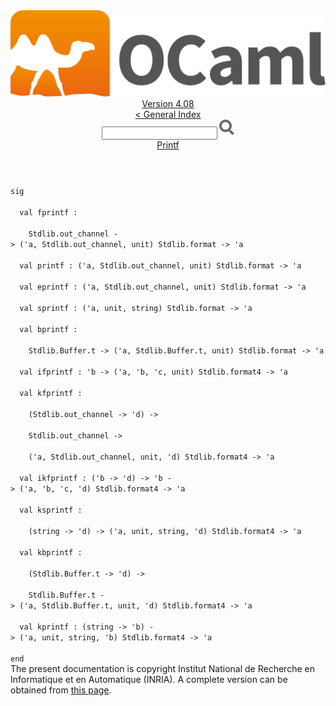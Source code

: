 <!-- ((! set title API !)) ((! set documentation !)) ((! set api !)) ((! set nobreadcrumb !)) -->
<div class="api"><header><nav class="toc brand"><a class="brand" href="https://ocaml.org/"><img src="colour-logo-gray.svg" class="svg" alt="OCaml"></a></nav><nav class="toc"><div class="toc_version"><a href="/docs" id="version-select">Version 4.08</a></div><a href="index.html">&lt; General Index</a><div class="api_search"><input type="text" name="apisearch" id="api_search" oninput="mySearch(false);" onkeypress="this.oninput();" onclick="this.oninput();" onpaste="this.oninput();">
<img src="search_icon.svg" alt="Search" class="svg" onclick="mySearch(false)"></div>
<div id="search_results"></div><div class="toc_title"><a href="Printf.html">Printf</a></div><ul></ul></nav></header>
<code class="code"><span class="keyword">sig</span><br>
&nbsp;&nbsp;<span class="keyword">val</span>&nbsp;fprintf&nbsp;:<br>
&nbsp;&nbsp;&nbsp;&nbsp;<span class="constructor">Stdlib</span>.out_channel&nbsp;<span class="keywordsign">-&gt;</span>&nbsp;(<span class="keywordsign">'</span>a,&nbsp;<span class="constructor">Stdlib</span>.out_channel,&nbsp;unit)&nbsp;<span class="constructor">Stdlib</span>.format&nbsp;<span class="keywordsign">-&gt;</span>&nbsp;<span class="keywordsign">'</span>a<br>
&nbsp;&nbsp;<span class="keyword">val</span>&nbsp;printf&nbsp;:&nbsp;(<span class="keywordsign">'</span>a,&nbsp;<span class="constructor">Stdlib</span>.out_channel,&nbsp;unit)&nbsp;<span class="constructor">Stdlib</span>.format&nbsp;<span class="keywordsign">-&gt;</span>&nbsp;<span class="keywordsign">'</span>a<br>
&nbsp;&nbsp;<span class="keyword">val</span>&nbsp;eprintf&nbsp;:&nbsp;(<span class="keywordsign">'</span>a,&nbsp;<span class="constructor">Stdlib</span>.out_channel,&nbsp;unit)&nbsp;<span class="constructor">Stdlib</span>.format&nbsp;<span class="keywordsign">-&gt;</span>&nbsp;<span class="keywordsign">'</span>a<br>
&nbsp;&nbsp;<span class="keyword">val</span>&nbsp;sprintf&nbsp;:&nbsp;(<span class="keywordsign">'</span>a,&nbsp;unit,&nbsp;string)&nbsp;<span class="constructor">Stdlib</span>.format&nbsp;<span class="keywordsign">-&gt;</span>&nbsp;<span class="keywordsign">'</span>a<br>
&nbsp;&nbsp;<span class="keyword">val</span>&nbsp;bprintf&nbsp;:<br>
&nbsp;&nbsp;&nbsp;&nbsp;<span class="constructor">Stdlib</span>.<span class="constructor">Buffer</span>.t&nbsp;<span class="keywordsign">-&gt;</span>&nbsp;(<span class="keywordsign">'</span>a,&nbsp;<span class="constructor">Stdlib</span>.<span class="constructor">Buffer</span>.t,&nbsp;unit)&nbsp;<span class="constructor">Stdlib</span>.format&nbsp;<span class="keywordsign">-&gt;</span>&nbsp;<span class="keywordsign">'</span>a<br>
&nbsp;&nbsp;<span class="keyword">val</span>&nbsp;ifprintf&nbsp;:&nbsp;<span class="keywordsign">'</span>b&nbsp;<span class="keywordsign">-&gt;</span>&nbsp;(<span class="keywordsign">'</span>a,&nbsp;<span class="keywordsign">'</span>b,&nbsp;<span class="keywordsign">'</span>c,&nbsp;unit)&nbsp;<span class="constructor">Stdlib</span>.format4&nbsp;<span class="keywordsign">-&gt;</span>&nbsp;<span class="keywordsign">'</span>a<br>
&nbsp;&nbsp;<span class="keyword">val</span>&nbsp;kfprintf&nbsp;:<br>
&nbsp;&nbsp;&nbsp;&nbsp;(<span class="constructor">Stdlib</span>.out_channel&nbsp;<span class="keywordsign">-&gt;</span>&nbsp;<span class="keywordsign">'</span>d)&nbsp;<span class="keywordsign">-&gt;</span><br>
&nbsp;&nbsp;&nbsp;&nbsp;<span class="constructor">Stdlib</span>.out_channel&nbsp;<span class="keywordsign">-&gt;</span><br>
&nbsp;&nbsp;&nbsp;&nbsp;(<span class="keywordsign">'</span>a,&nbsp;<span class="constructor">Stdlib</span>.out_channel,&nbsp;unit,&nbsp;<span class="keywordsign">'</span>d)&nbsp;<span class="constructor">Stdlib</span>.format4&nbsp;<span class="keywordsign">-&gt;</span>&nbsp;<span class="keywordsign">'</span>a<br>
&nbsp;&nbsp;<span class="keyword">val</span>&nbsp;ikfprintf&nbsp;:&nbsp;(<span class="keywordsign">'</span>b&nbsp;<span class="keywordsign">-&gt;</span>&nbsp;<span class="keywordsign">'</span>d)&nbsp;<span class="keywordsign">-&gt;</span>&nbsp;<span class="keywordsign">'</span>b&nbsp;<span class="keywordsign">-&gt;</span>&nbsp;(<span class="keywordsign">'</span>a,&nbsp;<span class="keywordsign">'</span>b,&nbsp;<span class="keywordsign">'</span>c,&nbsp;<span class="keywordsign">'</span>d)&nbsp;<span class="constructor">Stdlib</span>.format4&nbsp;<span class="keywordsign">-&gt;</span>&nbsp;<span class="keywordsign">'</span>a<br>
&nbsp;&nbsp;<span class="keyword">val</span>&nbsp;ksprintf&nbsp;:<br>
&nbsp;&nbsp;&nbsp;&nbsp;(string&nbsp;<span class="keywordsign">-&gt;</span>&nbsp;<span class="keywordsign">'</span>d)&nbsp;<span class="keywordsign">-&gt;</span>&nbsp;(<span class="keywordsign">'</span>a,&nbsp;unit,&nbsp;string,&nbsp;<span class="keywordsign">'</span>d)&nbsp;<span class="constructor">Stdlib</span>.format4&nbsp;<span class="keywordsign">-&gt;</span>&nbsp;<span class="keywordsign">'</span>a<br>
&nbsp;&nbsp;<span class="keyword">val</span>&nbsp;kbprintf&nbsp;:<br>
&nbsp;&nbsp;&nbsp;&nbsp;(<span class="constructor">Stdlib</span>.<span class="constructor">Buffer</span>.t&nbsp;<span class="keywordsign">-&gt;</span>&nbsp;<span class="keywordsign">'</span>d)&nbsp;<span class="keywordsign">-&gt;</span><br>
&nbsp;&nbsp;&nbsp;&nbsp;<span class="constructor">Stdlib</span>.<span class="constructor">Buffer</span>.t&nbsp;<span class="keywordsign">-&gt;</span>&nbsp;(<span class="keywordsign">'</span>a,&nbsp;<span class="constructor">Stdlib</span>.<span class="constructor">Buffer</span>.t,&nbsp;unit,&nbsp;<span class="keywordsign">'</span>d)&nbsp;<span class="constructor">Stdlib</span>.format4&nbsp;<span class="keywordsign">-&gt;</span>&nbsp;<span class="keywordsign">'</span>a<br>
&nbsp;&nbsp;<span class="keyword">val</span>&nbsp;kprintf&nbsp;:&nbsp;(string&nbsp;<span class="keywordsign">-&gt;</span>&nbsp;<span class="keywordsign">'</span>b)&nbsp;<span class="keywordsign">-&gt;</span>&nbsp;(<span class="keywordsign">'</span>a,&nbsp;unit,&nbsp;string,&nbsp;<span class="keywordsign">'</span>b)&nbsp;<span class="constructor">Stdlib</span>.format4&nbsp;<span class="keywordsign">-&gt;</span>&nbsp;<span class="keywordsign">'</span>a<br>
<span class="keyword">end</span></code>
<div class="copyright">The present documentation is copyright Institut National de Recherche en Informatique et en Automatique (INRIA). A complete version can be obtained from <a href="http://caml.inria.fr/pub/docs/manual-ocaml/">this page</a>.</div></div>